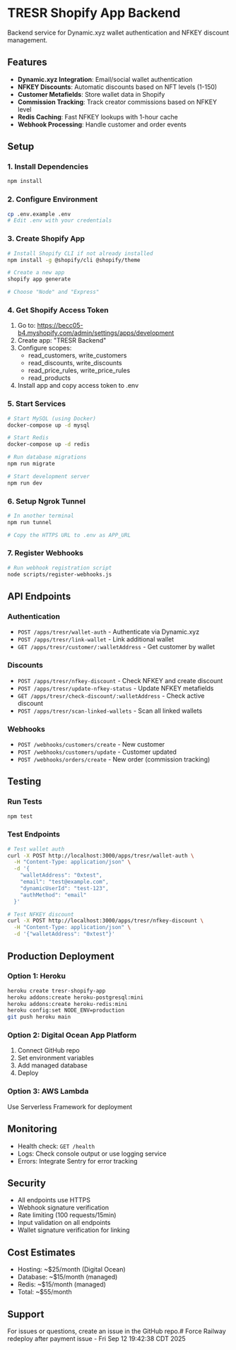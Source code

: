 # TRESR Shopify App Backend

Backend service for Dynamic.xyz wallet authentication and NFKEY discount management.

## Features

- **Dynamic.xyz Integration**: Email/social wallet authentication
- **NFKEY Discounts**: Automatic discounts based on NFT levels (1-150)
- **Customer Metafields**: Store wallet data in Shopify
- **Commission Tracking**: Track creator commissions based on NFKEY level
- **Redis Caching**: Fast NFKEY lookups with 1-hour cache
- **Webhook Processing**: Handle customer and order events

## Setup

### 1. Install Dependencies
```bash
npm install
```

### 2. Configure Environment
```bash
cp .env.example .env
# Edit .env with your credentials
```

### 3. Create Shopify App

```bash
# Install Shopify CLI if not already installed
npm install -g @shopify/cli @shopify/theme

# Create a new app
shopify app generate

# Choose "Node" and "Express"
```

### 4. Get Shopify Access Token

1. Go to: https://becc05-b4.myshopify.com/admin/settings/apps/development
2. Create app: "TRESR Backend"
3. Configure scopes:
   - read_customers, write_customers
   - read_discounts, write_discounts  
   - read_price_rules, write_price_rules
   - read_products
4. Install app and copy access token to .env

### 5. Start Services

```bash
# Start MySQL (using Docker)
docker-compose up -d mysql

# Start Redis
docker-compose up -d redis

# Run database migrations
npm run migrate

# Start development server
npm run dev
```

### 6. Setup Ngrok Tunnel

```bash
# In another terminal
npm run tunnel

# Copy the HTTPS URL to .env as APP_URL
```

### 7. Register Webhooks

```bash
# Run webhook registration script
node scripts/register-webhooks.js
```

## API Endpoints

### Authentication
- `POST /apps/tresr/wallet-auth` - Authenticate via Dynamic.xyz
- `POST /apps/tresr/link-wallet` - Link additional wallet
- `GET /apps/tresr/customer/:walletAddress` - Get customer by wallet

### Discounts
- `POST /apps/tresr/nfkey-discount` - Check NFKEY and create discount
- `POST /apps/tresr/update-nfkey-status` - Update NFKEY metafields
- `GET /apps/tresr/check-discount/:walletAddress` - Check active discount
- `POST /apps/tresr/scan-linked-wallets` - Scan all linked wallets

### Webhooks
- `POST /webhooks/customers/create` - New customer
- `POST /webhooks/customers/update` - Customer updated
- `POST /webhooks/orders/create` - New order (commission tracking)

## Testing

### Run Tests
```bash
npm test
```

### Test Endpoints
```bash
# Test wallet auth
curl -X POST http://localhost:3000/apps/tresr/wallet-auth \
  -H "Content-Type: application/json" \
  -d '{
    "walletAddress": "0xtest",
    "email": "test@example.com",
    "dynamicUserId": "test-123",
    "authMethod": "email"
  }'

# Test NFKEY discount
curl -X POST http://localhost:3000/apps/tresr/nfkey-discount \
  -H "Content-Type: application/json" \
  -d '{"walletAddress": "0xtest"}'
```

## Production Deployment

### Option 1: Heroku
```bash
heroku create tresr-shopify-app
heroku addons:create heroku-postgresql:mini
heroku addons:create heroku-redis:mini
heroku config:set NODE_ENV=production
git push heroku main
```

### Option 2: Digital Ocean App Platform
1. Connect GitHub repo
2. Set environment variables
3. Add managed database
4. Deploy

### Option 3: AWS Lambda
Use Serverless Framework for deployment

## Monitoring

- Health check: `GET /health`
- Logs: Check console output or use logging service
- Errors: Integrate Sentry for error tracking

## Security

- All endpoints use HTTPS
- Webhook signature verification
- Rate limiting (100 requests/15min)
- Input validation on all endpoints
- Wallet signature verification for linking

## Cost Estimates

- Hosting: ~$25/month (Digital Ocean)
- Database: ~$15/month (managed)
- Redis: ~$15/month (managed)
- Total: ~$55/month

## Support

For issues or questions, create an issue in the GitHub repo.# Force Railway redeploy after payment issue - Fri Sep 12 19:42:38 CDT 2025
